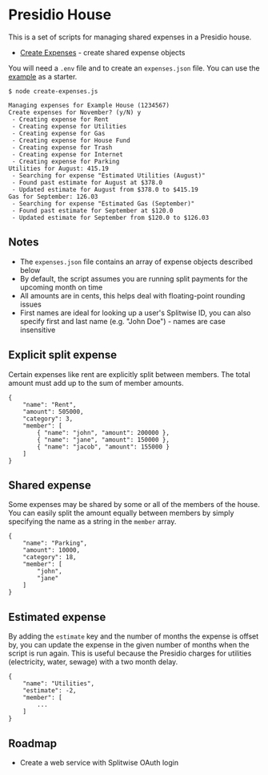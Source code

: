 # Presidio House

This is a set of scripts for managing shared expenses in a Presidio house.

- [Create Expenses](./create-expenses.js) - create shared expense objects

You will need a `.env` file and to create an `expenses.json` file. You can use the
[example](./sample-expenses.json) as a starter.

```
$ node create-expenses.js

Managing expenses for Example House (1234567)
Create expenses for November? (y/N) y
 - Creating expense for Rent
 - Creating expense for Utilities
 - Creating expense for Gas
 - Creating expense for House Fund
 - Creating expense for Trash
 - Creating expense for Internet
 - Creating expense for Parking
Utilities for August: 415.19
 - Searching for expense "Estimated Utilities (August)"
 - Found past estimate for August at $378.0
 - Updated estimate for August from $378.0 to $415.19
Gas for September: 126.03
 - Searching for expense "Estimated Gas (September)"
 - Found past estimate for September at $120.0
 - Updated estimate for September from $120.0 to $126.03
```

## Notes

- The `expenses.json` file contains an array of expense objects described below
- By default, the script assumes you are running split payments for the upcoming month on time
- All amounts are in cents, this helps deal with floating-point rounding issues
- First names are ideal for looking up a user's Splitwise ID, you can also specify first and last name (e.g. "John Doe") - names are case insensitive

## Explicit split expense

Certain expenses like rent are explicitly split between members. The total amount
must add up to the sum of member amounts.

```
{
	"name": "Rent",
	"amount": 505000,
	"category": 3,
	"member": [
		{ "name": "john", "amount": 200000 },
		{ "name": "jane", "amount": 150000 },
		{ "name": "jacob", "amount": 155000 }
	]
}
```

## Shared expense

Some expenses may be shared by some or all of the members of the house. You can easily
split the amount equally between members by simply specifying the name as a string in
the `member` array.

```
{
	"name": "Parking",
	"amount": 10000,
	"category": 18,
	"member": [
		"john",
		"jane"
	]
}
```

## Estimated expense

By adding the `estimate` key and the number of months the expense is offset by, you can update the expense in the given number of months when the script is run again.
This is useful because the Presidio charges for utilities (electricity, water, sewage) with a two month delay.

```
{
	"name": "Utilities",
	"estimate": -2,
	"member": [
		...
	]
}
```

## Roadmap

- Create a web service with Splitwise OAuth login
